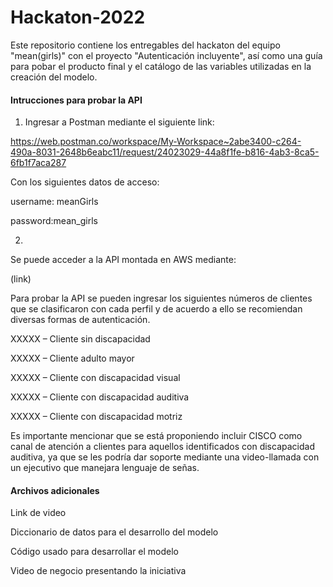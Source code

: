 # Hackaton-2022
Este repositorio contiene los entregables del hackaton del equipo "mean(girls)" con el proyecto "Autenticación incluyente", así como una guía para pobar el producto final y el catálogo de las variables utilizadas en la creación del modelo.

#### Intrucciones para probar la API

1. Ingresar a Postman mediante el siguiente link:

  https://web.postman.co/workspace/My-Workspace~2abe3400-c264-490a-8031-2648b6eabc11/request/24023029-44a8f1fe-b816-4ab3-8ca5-6fb1f7aca287

  Con los siguientes datos de acceso:

  username: meanGirls

  password:mean_girls

2. 
Se puede acceder a la API montada en AWS mediante:

(link)

Para probar la API se pueden ingresar los siguientes números de clientes que se clasificaron con cada perfil y de acuerdo a ello se recomiendan diversas formas de autenticación.

XXXXX – Cliente sin discapacidad

XXXXX – Cliente adulto mayor

XXXXX – Cliente con discapacidad visual

XXXXX – Cliente con discapacidad auditiva

XXXXX – Cliente con discapacidad motriz

Es importante mencionar que se está proponiendo incluir CISCO como canal de atención a clientes para aquellos identificados con discapacidad auditiva, ya que se les podría dar soporte mediante una video-llamada con un ejecutivo que manejara lenguaje de señas.

#### Archivos adicionales

Link de video

Diccionario de datos para el desarrollo del modelo

Código usado para desarrollar el modelo

Video de negocio presentando la iniciativa

